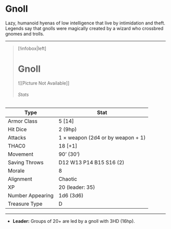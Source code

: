 # Gnoll

Lazy, humanoid hyenas of low intelligence that live by intimidation and theft. Legends say that gnolls were magically created by a wizard who crossbred gnomes and trolls.

------
> [!infobox|left] 
>  # Gnoll
>  ![[Picture Not Available]] 
>  ###### Stats 
| Type                    | Stat        |
| ---------------- | ------------------------------ |
| Armor Class     | 5 [14]                            |
| Hit Dice         | 2 (9hp)                           |
| Attacks          | 1 × weapon (2d4 or by weapon + 1) |
| THAC0            | 18 [+1]                           |
| Movement         | 90’ (30’)                         |
| Saving Throws    | D12 W13 P14 B15 S16 (2)           |
| Morale           | 8                                 |
| Alignment        | Chaotic                           |
| XP               | 20 (leader: 35)                   |
| Number Appearing | 1d6 (3d6)                         |
| Treasure Type    | D                                 |

------

- **Leader:** Groups of 20+ are led by a gnoll with 3HD (16hp).